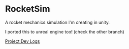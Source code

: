 # RocketSim
A rocket mechanics simulation I'm creating in unity.

I ported this to unreal engine too! (check the other branch)

[Project Dev Logs](https://drive.google.com/file/d/1ZztmjcfOzsXYQXBEqlF1nP0zspn9dN46/view)
